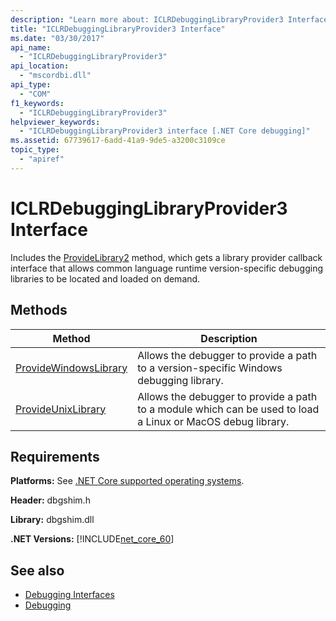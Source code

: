 ```yaml
---
description: "Learn more about: ICLRDebuggingLibraryProvider3 Interface"
title: "ICLRDebuggingLibraryProvider3 Interface"
ms.date: "03/30/2017"
api_name: 
  - "ICLRDebuggingLibraryProvider3"
api_location: 
  - "mscordbi.dll"
api_type: 
  - "COM"
f1_keywords: 
  - "ICLRDebuggingLibraryProvider3"
helpviewer_keywords: 
  - "ICLRDebuggingLibraryProvider3 interface [.NET Core debugging]"
ms.assetid: 67739617-6add-41a9-9de5-a3200c3109ce
topic_type: 
  - "apiref"
---
```

# ICLRDebuggingLibraryProvider3 Interface

Includes the [ProvideLibrary2](iclrdebugginglibraryprovider3-providewindowslibrary-method.md) method, which gets a library provider callback interface that allows common language runtime version-specific debugging libraries to be located and loaded on demand.
  
## Methods  
  
|Method|Description|  
|------------|-----------------|  
|[ProvideWindowsLibrary](iclrdebugginglibraryprovider3-providewindowslibrary-method.md)|Allows the debugger to provide a path to a version-specific Windows debugging library.|  
|[ProvideUnixLibrary](iclrdebugginglibraryprovider3-provideunixlibrary-method.md)|Allows the debugger to provide a path to a module which can be used to load a Linux or MacOS debug library.|  
  
## Requirements  

 **Platforms:** See [.NET Core supported operating systems](../../../core/install/windows.md?pivots=os-windows).  
  
 **Header:** dbgshim.h  
  
 **Library:** dbgshim.dll  
  
 **.NET Versions:** [!INCLUDE[net_core_60](../../../../includes/net-core-60-md.md)]

## See also

- [Debugging Interfaces](debugging-interfaces.md)
- [Debugging](index.md)
